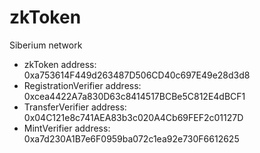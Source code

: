 # zkToken
Siberium network
- zkToken address: 0xa753614F449d263487D506CD40c697E49e28d3d8
- RegistrationVerifier address: 0xcea4422A7a830D63c8414517BCBe5C812E4dBCF1
- TransferVerifier address: 0x04C121e8c741AEA83b3c020A4Cb69FEF2c01127D
- MintVerifier address: 0xa7d230A1B7e6F0959ba072c1ea92e730F6612625
